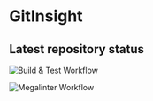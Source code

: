 # GitInsight

## Latest repository status

![Build & Test Workflow](https://github.com/Grumlebob/GitInsight/actions/workflows/buildAndTest.yml/badge.svg)

![Megalinter Workflow](https://github.com/Grumlebob/GitInsight/actions/workflows/mega-linter.yml/badge.svg)
